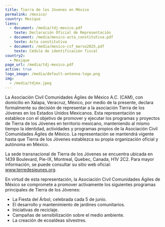 ```yaml
---
title: Tierra de los Jóvenes en México
permalink: /mexico/
country: Mexique
liens:
  - document: /media/tdj-mexico.pdf
    texte: Declaración Oficial de Representación
  - document: /media/mexico-acta_constitutiva.pdf
    texte: Acta constitutiva
  - document: /media/mexico-csf_marso2025.pdf
    texte: Cédula de identificación fiscal
country2:
  - Mexique
page_url: /media/tdj-mexico.pdf
active: true
logo_image: /media/default-antenna-logo.png
img:
  - /media/tdjmx.jpeg
---
```

La Asociación Civil Comunidades Ágiles de México A.C. (CAM), con domicilio en Xalapa,
Veracruz, México, por medio de la presente, declara formalmente su decisión de representar a la asociación Tierra de los Jóvenes en los Estados Unidos Mexicanos.
Esta representación se establece con el objetivo de promover y ejecutar los programas y
proyectos de Tierra de los Jóvenes en territorio mexicano, manteniendo al mismo tiempo la
identidad, actividades y programas propios de la Asociación Civil Comunidades Ágiles de
México. La representación se mantendrá vigente hasta que Tierra de los Jóvenes establezca su propia organización oficial y autónoma en México.

La sede transnacional de Tierra de los Jóvenes se encuentra ubicada en 1439 Boulevard,
Pie-IX, Montreal, Quebec, Canada, H1V 2C2. Para mayor información, se puede consultar su
sitio web oficial: www.terredesjeunes.org.

En virtud de esta representación, la Asociación Civil Comunidades Ágiles de México se
compromete a promover activamente los siguientes programas principales de Tierra de los
Jóvenes:

* La Fiesta del Árbol, celebrada cada 5 de junio.
* El desarrollo y mantenimiento de jardines comunitarios.
* Iniciativas de reciclaje.
* Campañas de sensibilización sobre el medio ambiente.
* La creación de ecoaldeas silvestres.
